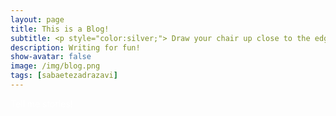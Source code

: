```yaml
---
layout: page
title: This is a Blog! 
subtitle: <p style="color:silver;"> Draw your chair up close to the edge of the percipice and I'll tell you a story. -Scott Fitzgerald </p>
description: Writing for fun!
show-avatar: false
image: /img/blog.png
tags: [sabaetezadrazavi]
---
```




<style>{color:White;}</style>
 
<style>H1{color:White;}</style>
<style>H2{color:White;}</style>
<style>H3{color:White;}</style>
<style>p{color:White;}</style>


Tell me stories!
